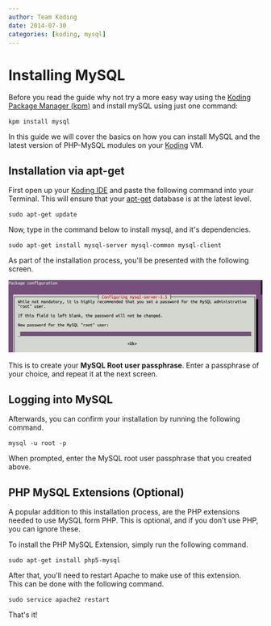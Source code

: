 ```yaml
---
author: Team Koding
date: 2014-07-30
categories: [koding, mysql]
---
```


# Installing MySQL

Before you read the guide why not try a more easy way using the [Koding Package Manager (kpm)](/getting-started-kpm) and install mySQL using just one command:

```
kpm install mysql
```

In this guide we will cover the basics on how you can install MySQL and 
the latest version of PHP-MySQL modules on your [Koding][koding] VM.

## Installation via apt-get

First open up your [Koding IDE][ide] and paste the following command into 
your Terminal. This will ensure that your [apt-get](https://help.ubuntu.com/community/AptGet/Howto) 
database is at the latest level. 

```
sudo apt-get update
```

Now, type in the command below to install mysql, and it's dependencies.

```
sudo apt-get install mysql-server mysql-common mysql-client
```

As part of the installation process, you'll be presented with the 
following screen.

![Password Prompt](mysql-pass.png)

This is to create your **MySQL Root user passphrase**. Enter a passphrase 
of your choice, and repeat it at the next screen.

## Logging into MySQL

Afterwards, you can confirm your installation by running the following 
command.

```
mysql -u root -p
```

When prompted, enter the MySQL root user passphrase that you created 
above.

## PHP MySQL Extensions (Optional)

A popular addition to this installation process, are the PHP extensions 
needed to use MySQL form PHP. This is optional, and if you don't use PHP, 
you can ignore these.

To install the PHP MySQL Extension, simply run the following command.

```
sudo apt-get install php5-mysql
```

After that, you'll need to restart Apache to make use of this extension.  
This can be done with the following command.

```
sudo service apache2 restart
```

That's it!


[koding]: https://koding.com
[ide]: https://koding.com/IDE
